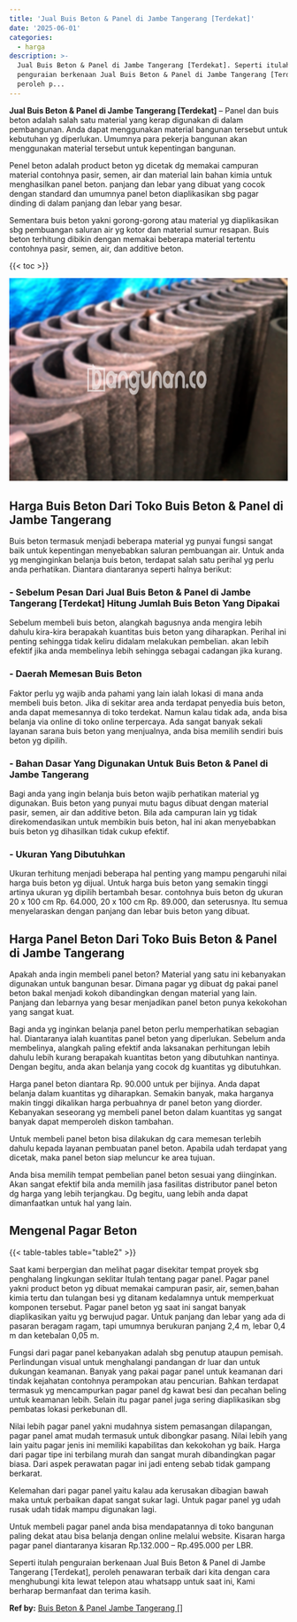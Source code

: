 ```yaml
---
title: 'Jual Buis Beton & Panel di Jambe Tangerang [Terdekat]'
date: '2025-06-01'
categories:
  - harga
description: >-
  Jual Buis Beton & Panel di Jambe Tangerang [Terdekat]. Seperti itulah
  penguraian berkenaan Jual Buis Beton & Panel di Jambe Tangerang [Terdekat],
  peroleh p...
---
```


**Jual Buis Beton & Panel di Jambe Tangerang \[Terdekat\]** – Panel dan buis beton adalah salah satu material yang kerap digunakan di dalam pembangunan. Anda dapat menggunakan material bangunan tersebut untuk kebutuhan yg diperlukan. Umumnya para pekerja bangunan akan menggunakan material tersebut untuk kepentingan bangunan.

Penel beton adalah product beton yg dicetak dg memakai campuran material contohnya pasir, semen, air dan material lain bahan kimia untuk menghasilkan panel beton. panjang dan lebar yang dibuat yang cocok dengan standard dan umumnya panel beton diaplikasikan sbg pagar dinding di dalam panjang dan lebar yang besar.

Sementara buis beton yakni gorong-gorong atau material yg diaplikasikan sbg pembuangan saluran air yg kotor dan material sumur resapan. Buis beton terhitung dibikin dengan memakai beberapa material tertentu contohnya pasir, semen, air, dan additive beton.

{{< toc >}}

![Jual Buis Beton & Panel di Jambe Tangerang [Terdekat]](/images/jual-panel-buis-beton-murah-15.png)

## Harga Buis Beton Dari Toko Buis Beton & Panel di Jambe Tangerang

Buis beton termasuk menjadi beberapa material yg punyai fungsi sangat baik untuk kepentingan menyebabkan saluran pembuangan air. Untuk anda yg menginginkan belanja buis beton, terdapat salah satu perihal yg perlu anda perhatikan. Diantara diantaranya seperti halnya berikut:

### \- Sebelum Pesan Dari Jual Buis Beton & Panel di Jambe Tangerang \[Terdekat\] Hitung Jumlah Buis Beton Yang Dipakai

Sebelum membeli buis beton, alangkah bagusnya anda mengira lebih dahulu kira-kira berapakah kuantitas buis beton yang diharapkan. Perihal ini penting sehingga tidak keliru didalam melakukan pembelian. akan lebih efektif jika anda membelinya lebih sehingga sebagai cadangan jika kurang.

### \- Daerah Memesan Buis Beton

Faktor perlu yg wajib anda pahami yang lain ialah lokasi di mana anda membeli buis beton. Jika di sekitar area anda terdapat penyedia buis beton, anda dapat memesannya di toko terdekat. Namun kalau tidak ada, anda bisa belanja via online di toko online terpercaya. Ada sangat banyak sekali layanan sarana buis beton yang menjualnya, anda bisa memilih sendiri buis beton yg dipilih.

### \- Bahan Dasar Yang Digunakan Untuk Buis Beton & Panel di Jambe Tangerang

Bagi anda yang ingin belanja buis beton wajib perhatikan material yg digunakan. Buis beton yang punyai mutu bagus dibuat dengan material pasir, semen, air dan additive beton. Bila ada campuran lain yg tidak direkomendasikan untuk membikin buis beton, hal ini akan menyebabkan buis beton yg dihasilkan tidak cukup efektif.

### \- Ukuran Yang Dibutuhkan

Ukuran terhitung menjadi beberapa hal penting yang mampu pengaruhi nilai harga buis beton yg dijual. Untuk harga buis beton yang semakin tinggi artinya ukuran yg dipilih bertambah besar. contohnya buis beton dg ukuran 20 x 100 cm Rp. 64.000, 20 x 100 cm Rp. 89.000, dan seterusnya. Itu semua menyelaraskan dengan panjang dan lebar buis beton yang dibuat.

## Harga Panel Beton Dari Toko Buis Beton & Panel di Jambe Tangerang

Apakah anda ingin membeli panel beton? Material yang satu ini kebanyakan digunakan untuk bangunan besar. Dimana pagar yg dibuat dg pakai panel beton bakal menjadi kokoh dibandingkan dengan material yang lain. Panjang dan lebarnya yang besar menjadikan panel beton punya kekokohan yang sangat kuat.

Bagi anda yg inginkan belanja panel beton perlu memperhatikan sebagian hal. Diantaranya ialah kuantitas panel beton yang diperlukan. Sebelum anda membelinya, alangkah paling efektif anda laksanakan perhitungan lebih dahulu lebih kurang berapakah kuantitas beton yang dibutuhkan nantinya. Dengan begitu, anda akan belanja yang cocok dg kuantitas yg dibutuhkan.

Harga panel beton diantara Rp. 90.000 untuk per bijinya. Anda dapat belanja dalam kuantitas yg diharapkan. Semakin banyak, maka harganya makin tinggi dikalikan harga perbuahnya dr panel beton yang diorder. Kebanyakan seseorang yg membeli panel beton dalam kuantitas yg sangat banyak dapat memperoleh diskon tambahan.

Untuk membeli panel beton bisa dilakukan dg cara memesan terlebih dahulu kepada layanan pembuatan panel beton. Apabila udah terdapat yang dicetak, maka panel beton siap meluncur ke area tujuan.

Anda bisa memilih tempat pembelian panel beton sesuai yang diinginkan. Akan sangat efektif bila anda memilih jasa fasilitas distributor panel beton dg harga yang lebih terjangkau. Dg begitu, uang lebih anda dapat dimanfaatkan untuk hal yang lain.

## Mengenal Pagar Beton

{{< table-tables table="table2" >}}

Saat kami berpergian dan melihat pagar disekitar tempat proyek sbg penghalang lingkungan seklitar Itulah tentang pagar panel. Pagar panel yakni product beton yg dibuat memakai campuran pasir, air, semen,bahan kimia tertu dan tulangan besi yg ditanam kedalamnya untuk memperkuat komponen tersebut. Pagar panel beton yg saat ini sangat banyak diaplikasikan yaitu yg berwujud pagar. Untuk panjang dan lebar yang ada di pasaran beragam ragam, tapi umumnya berukuran panjang 2,4 m, lebar 0,4 m dan ketebalan 0,05 m.

Fungsi dari pagar panel kebanyakan adalah sbg penutup ataupun pemisah. Perlindungan visual untuk menghalangi pandangan dr luar dan untuk dukungan keamanan. Banyak yang pakai pagar panel untuk keamanan dari tindak kejahatan contohnya perampokan atau pencurian. Bahkan terdapat termasuk yg mencampurkan pagar panel dg kawat besi dan pecahan beling untuk keamanan lebih. Selain itu pagar panel juga sering diaplikasikan sbg pembatas lokasi perkebunan dll.

Nilai lebih pagar panel yakni mudahnya sistem pemasangan dilapangan, pagar panel amat mudah termasuk untuk dibongkar pasang. Nilai lebih yang lain yaitu pagar jenis ini memiliki kapabilitas dan kekokohan yg baik. Harga dari pagar tipe ini terbilang murah dan sangat murah dibandingkan pagar biasa. Dari aspek perawatan pagar ini jadi enteng sebab tidak gampang berkarat.

Kelemahan dari pagar panel yaitu kalau ada kerusakan dibagian bawah maka untuk perbaikan dapat sangat sukar lagi. Untuk pagar panel yg udah rusak udah tidak mampu digunakan lagi.

Untuk membeli pagar panel anda bisa mendapatannya di toko bangunan paling dekat atau bisa belanja dengan online melalui website. Kisaran harga pagar panel diantaranya kisaran Rp.132.000 – Rp.495.000 per LBR.

Seperti itulah penguraian berkenaan Jual Buis Beton & Panel di Jambe Tangerang \[Terdekat\], peroleh penawaran terbaik dari kita dengan cara menghubungi kita lewat telepon atau whatsapp untuk saat ini, Kami berharap bermanfaat dan terima kasih.

**Ref by:** [Buis Beton & Panel Jambe Tangerang []](https://id.wikipedia.org/wiki/Buis)
